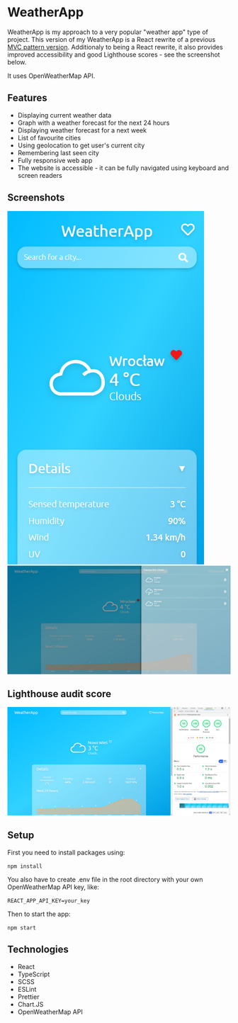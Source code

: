 # WeatherApp

WeatherApp is my approach to a very popular "weather app" type of project. This version of my WeatherApp is a React rewrite of a previous [MVC pattern version](https://github.com/kacperbudny/WeatherApp-MVC). Additionaly to being a React rewrite, it also provides improved accessibility and good Lighthouse scores - see the screenshot below.

It uses OpenWeatherMap API.

## Features
* Displaying current weather data
* Graph with a weather forecast for the next 24 hours
* Displaying weather forecast for a next week
* List of favourite cities
* Using geolocation to get user's current city
* Remembering last seen city
* Fully responsive web app
* The website is accessible - it can be fully navigated using keyboard and screen readers 

## Screenshots

![App in mobile view](screenshots/screenshot1.png)
![App in desktop view with the favourite cities list open](screenshots/screenshot2.png)

## Lighthouse audit score

![Lighthouse audit score](screenshots/lighthouse.png)

## Setup
First you need to install packages using:
```
npm install
```

You also have to create .env file in the root directory with your own OpenWeatherMap API key, like: 
```
REACT_APP_API_KEY=your_key
```

Then to start the app:
```
npm start
```

## Technologies
* React
* TypeScript
* SCSS
* ESLint
* Prettier
* Chart.JS
* OpenWeatherMap API
